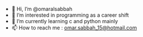 - 👋 Hi, I’m @omaralsabbah
- 👀 I’m interested in programming as a career shift 
- 🌱 I’m currently learning c and python mainly 
- 📫 How to reach me : omar.sabbah_15@hotmail.com

<!---
omaralsabbah/omaralsabbah is a ✨ special ✨ repository because its `README.md` (this file) appears on your GitHub profile.
You can click the Preview link to take a look at your changes.
--->
